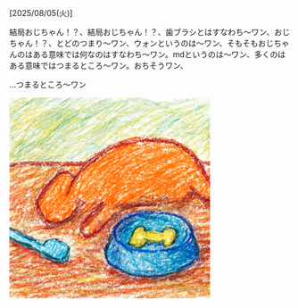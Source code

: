 [2025/08/05(火)]

結局おじちゃん！？、結局おじちゃん！？、歯ブラシとはすなわち～ワン、おじちゃん！？、とどのつまり～ワン、ウォンというのは〜ワン、そもそもおじちゃんのはある意味では何なのはすなわち〜ワン。mdというのは〜ワン、多くのはある意味ではつまるところ〜ワン。おちそうワン、

...つまるところ〜ワン

<img width="360px" src="image.png">